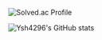 ![Solved.ac Profile](http://mazassumnida.wtf/api/v2/generate_badge?boj=dbtmdgns4296)

![Ysh4296's GitHub stats](https://github-readme-stats.vercel.app/api?username=ysh4296)

